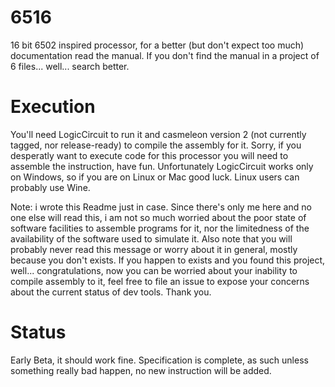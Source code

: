 # 6516
16 bit 6502 inspired processor, for a better (but don't expect too much) documentation read the manual. If you don't find the manual in a project of 6 files... well... search better.

# Execution
You'll need LogicCircuit to run it and casmeleon version 2 (not currently tagged, nor release-ready) to compile the assembly for it. Sorry, if you desperatly want to execute code for this processor you will need to assemble the instruction, have fun. Unfortunately LogicCircuit works only on Windows, so if you are on Linux or Mac good luck. Linux users can probably use Wine.

Note: i wrote this Readme just in case. Since there's only me here and no one else will read this, i am not so much worried about the poor state of software facilities to assemble programs for it, nor the limitedness of the availability of the software used to simulate it.
Also note that you will probably never read this message or worry about it in general, mostly because you don't exists. If you happen to exists and you found this project, well... congratulations, now you can be worried about your inability to compile assembly to it, feel free to file an issue to expose your concerns about the current status of dev tools. Thank you.

# Status
Early Beta, it should work fine. Specification is complete, as such unless something really bad happen, no new instruction will be added.
